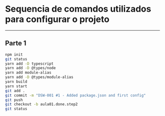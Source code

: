 # Sequencia de comandos utilizados para configurar o projeto
----
## Parte 1

``` bash
npm init
git status
yarn add -D typescript
yarn add -D @types/node
yarn add module-alias
yarn add -D @types/module-alias
yarn build
yarn start
git add .
git commit -m "DSW-001 #1 - Added package.json and first config"
git push
git checkout -b aula01.done.step2
git status
```
